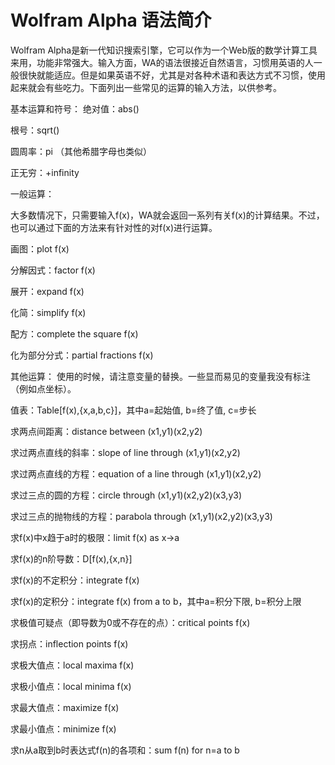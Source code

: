 # Wolfram Alpha 语法简介

Wolfram  Alpha是新一代知识搜索引擎，它可以作为一个Web版的数学计算工具来用，功能非常强大。输入方面，WA的语法很接近自然语言，习惯用英语的人一般很快就能适应。但是如果英语不好，尤其是对各种术语和表达方式不习惯，使用起来就会有些吃力。下面列出一些常见的运算的输入方法，以供参考。

基本运算和符号：
绝对值：abs()

根号：sqrt()

圆周率：pi （其他希腊字母也类似）

正无穷：+infinity

一般运算：

大多数情况下，只需要输入f(x)，WA就会返回一系列有关f(x)的计算结果。不过，也可以通过下面的方法来有针对性的对f(x)进行运算。

画图：plot f(x)

分解因式：factor f(x)

展开：expand f(x)

化简：simplify f(x)

配方：complete the square f(x)

化为部分分式：partial fractions f(x)


其他运算：
使用的时候，请注意变量的替换。一些显而易见的变量我没有标注（例如点坐标）。

值表：Table[f(x),{x,a,b,c}]，其中a=起始值, b=终了值, c=步长

求两点间距离：distance between (x1,y1)(x2,y2)

求过两点直线的斜率：slope of line through (x1,y1)(x2,y2)

求过两点直线的方程：equation of a line through (x1,y1)(x2,y2)

求过三点的圆的方程：circle through (x1,y1)(x2,y2)(x3,y3)

求过三点的抛物线的方程：parabola through (x1,y1)(x2,y2)(x3,y3)

求f(x)中x趋于a时的极限：limit f(x) as x->a

求f(x)的n阶导数：D[f(x),{x,n}]

求f(x)的不定积分：integrate f(x)

求f(x)的定积分：integrate f(x) from a to b，其中a=积分下限, b=积分上限

求极值可疑点（即导数为0或不存在的点）：critical points f(x)

求拐点：inflection points f(x)

求极大值点：local maxima f(x)

求极小值点：local minima f(x)

求最大值点：maximize f(x)

求最小值点：minimize f(x)

求n从a取到b时表达式f(n)的各项和：sum f(n) for n=a to b 